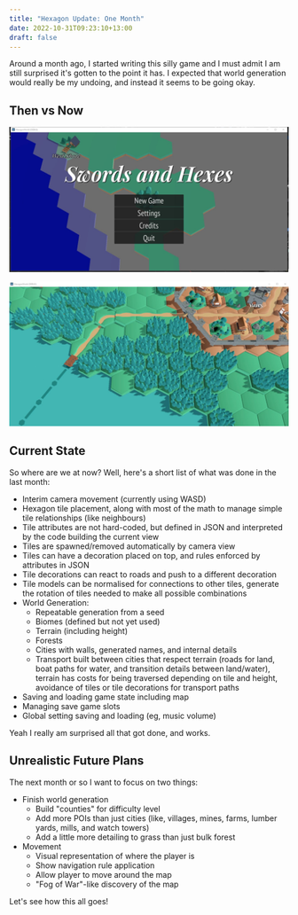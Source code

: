 ```yaml
---
title: "Hexagon Update: One Month"
date: 2022-10-31T09:23:10+13:00
draft: false
---
```


Around a month ago, I started writing this silly game and I must
admit I am still surprised it's gotten to the point it has. I expected
that world generation would really be my undoing, and instead it 
seems to be going okay.

## Then vs Now

![Screenshot of Hexagon World at near the start of development, shows hand-defined world under menu](earliest-screen.jpg "28 September 2022")

![Screenshot of Hexagon World at one month, show land, water, cities, roads and boat paths](one-month.jpg "31 October 2022")

## Current State

So where are we at now? Well, here's a short list of what was done
in the last month:

* Interim camera movement (currently using WASD)
* Hexagon tile placement, along with most of the math to manage
  simple tile relationships (like neighbours)
* Tile attributes are not hard-coded, but defined in JSON and 
  interpreted by the code building the current view
* Tiles are spawned/removed automatically by camera view
* Tiles can have a decoration placed on top, and rules enforced by
  attributes in JSON
* Tile decorations can react to roads and push to a different decoration
* Tile models can be normalised for connections to other tiles, generate
  the rotation of tiles needed to make all possible combinations
* World Generation:
  + Repeatable generation from a seed
  + Biomes (defined but not yet used)
  + Terrain (including height)
  + Forests
  + Cities with walls, generated names, and internal details
  + Transport built between cities that respect terrain (roads for land,
    boat paths for water, and transition details between land/water),
    terrain has costs for being traversed depending on tile and height,
    avoidance of tiles or tile decorations for transport paths
* Saving and loading game state including map
* Managing save game slots
* Global setting saving and loading (eg, music volume)

Yeah I really am surprised all that got done, and works.

## Unrealistic Future Plans

The next month or so I want to focus on two things:

* Finish world generation
  + Build "counties" for difficulty level
  + Add more POIs than just cities (like, villages, mines, farms, 
    lumber yards, mills, and watch towers)
  + Add a little more detailing to grass than just bulk forest
* Movement
  + Visual representation of where the player is
  + Show navigation rule application
  + Allow player to move around the map
  + "Fog of War"-like discovery of the map

Let's see how this all goes!